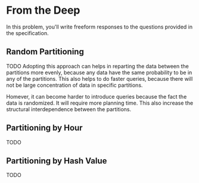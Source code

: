 # From the Deep

In this problem, you'll write freeform responses to the questions provided in the specification.

## Random Partitioning

TODO Adopting this approach can helps in reparting the data between the partitions more evenly, because any data have the same probability to be in any of the partitions. This also helps to do faster queries, because there will not be large concentration of data in specific partitions.

Homever, it can become harder to introduce queries because the fact the data is randomized. It will require more planning time. This also increase the structural interdependence between the partitions.

## Partitioning by Hour

TODO

## Partitioning by Hash Value

TODO
